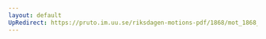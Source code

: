 ```yaml
---
layout: default
UpRedirect: https://pruto.im.uu.se/riksdagen-motions-pdf/1868/mot_1868__fk__10/mot_1868__fk__10-002.pdf
---
```


